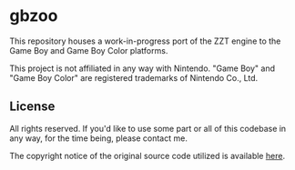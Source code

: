 # gbzoo

This repository houses a work-in-progress port of the ZZT engine to the Game Boy and Game Boy Color platforms.

This project is not affiliated in any way with Nintendo. "Game Boy" and "Game Boy Color" are registered trademarks of Nintendo Co., Ltd.

## License

All rights reserved. If you'd like to use some part or all of this codebase in any way, for the time being, please contact me.

The copyright notice of the original source code utilized is available [here](https://github.com/asiekierka/reconstruction-of-zzt/blob/master/LICENSE.TXT).
